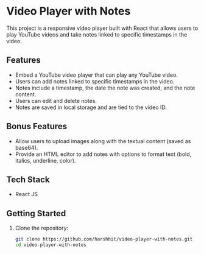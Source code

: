 # Video Player with Notes

This project is a responsive video player built with React that allows users to play YouTube videos and take notes linked to specific timestamps in the video.

## Features

- Embed a YouTube video player that can play any YouTube video.
- Users can add notes linked to specific timestamps in the video.
- Notes include a timestamp, the date the note was created, and the note content.
- Users can edit and delete notes.
- Notes are saved in local storage and are tied to the video ID.

## Bonus Features

- Allow users to upload images along with the textual content (saved as base64).
- Provide an HTML editor to add notes with options to format text (bold, italics, underline, color).

## Tech Stack

- React JS

## Getting Started

1. Clone the repository:
   ```bash
   git clone https://github.com/harshhit/video-player-with-notes.git
   cd video-player-with-notes
